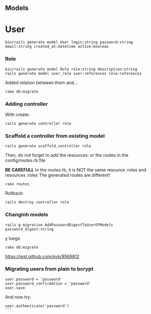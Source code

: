 ## Models
# User

```
bin/rails generate model User login:string password:string email:string created_at:datetime active:boolean
```

### Role
```
bin/rails generate model Role role:string description:string
rails generate model user_role user:references role:references
```

Added relation between them and...
```
rake db:migrate
```
### Adding controller
With create:
```
rails generate controller role
```

### Scaffold a controller from existing model
```
rails generate scaffold_controller role
```
Then, do not forget to add the resources: or the routes in the config/routes.rb file

**BE CAREFULL**
In the routes.rb, it is NOT the same
resource :roles
and
resources :roles
The generated routes are different!
```
rake routes
```

Rollback:
```
rails destroy controller role
```

### Changinh models

```
rails g migration AddPasswordDigestToUserOfModels password_digest:string
```

y luego
```
rake db:migrate
```

https://gist.github.com/pyk/8569812

### Migrating users from plain to bcrypt
```
user.password = 'password'
user.password_confirmation = 'password'
user.save
```

And now try:
````
user.authenticate('password')
```

